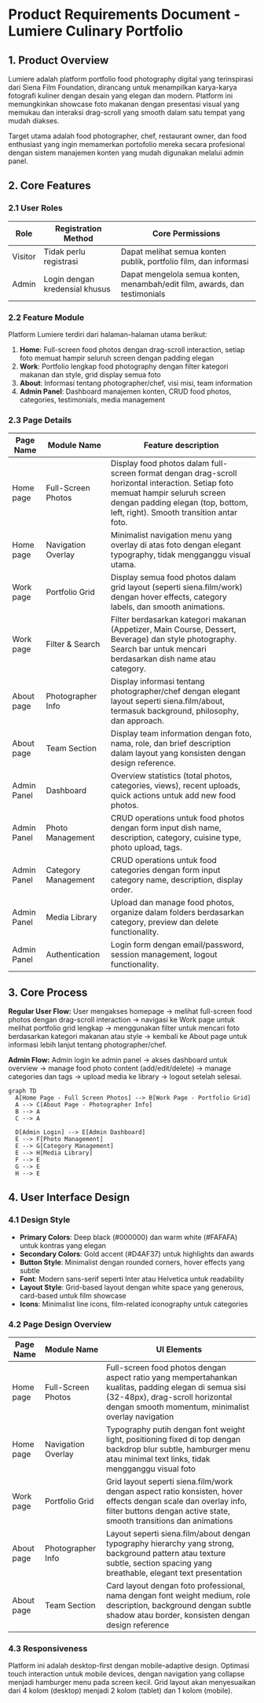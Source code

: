# Product Requirements Document - Lumiere Culinary Portfolio

## 1. Product Overview

Lumiere adalah platform portfolio food photography digital yang terinspirasi dari Siena Film Foundation, dirancang untuk menampilkan karya-karya fotografi kuliner dengan desain yang elegan dan modern. Platform ini memungkinkan showcase foto makanan dengan presentasi visual yang memukau dan interaksi drag-scroll yang smooth dalam satu tempat yang mudah diakses.

Target utama adalah food photographer, chef, restaurant owner, dan food enthusiast yang ingin memamerkan portofolio mereka secara profesional dengan sistem manajemen konten yang mudah digunakan melalui admin panel.

## 2. Core Features

### 2.1 User Roles

| Role | Registration Method | Core Permissions |
|------|---------------------|------------------|
| Visitor | Tidak perlu registrasi | Dapat melihat semua konten publik, portfolio film, dan informasi |
| Admin | Login dengan kredensial khusus | Dapat mengelola semua konten, menambah/edit film, awards, dan testimonials |

### 2.2 Feature Module

Platform Lumiere terdiri dari halaman-halaman utama berikut:

1. **Home**: Full-screen food photos dengan drag-scroll interaction, setiap foto memuat hampir seluruh screen dengan padding elegan
2. **Work**: Portfolio lengkap food photography dengan filter kategori makanan dan style, grid display semua foto
3. **About**: Informasi tentang photographer/chef, visi misi, team information
4. **Admin Panel**: Dashboard manajemen konten, CRUD food photos, categories, testimonials, media management

### 2.3 Page Details

| Page Name | Module Name | Feature description |
|-----------|-------------|---------------------|
| Home page | Full-Screen Photos | Display food photos dalam full-screen format dengan drag-scroll horizontal interaction. Setiap foto memuat hampir seluruh screen dengan padding elegan (top, bottom, left, right). Smooth transition antar foto. |
| Home page | Navigation Overlay | Minimalist navigation menu yang overlay di atas foto dengan elegant typography, tidak mengganggu visual utama. |
| Work page | Portfolio Grid | Display semua food photos dalam grid layout (seperti siena.film/work) dengan hover effects, category labels, dan smooth animations. |
| Work page | Filter & Search | Filter berdasarkan kategori makanan (Appetizer, Main Course, Dessert, Beverage) dan style photography. Search bar untuk mencari berdasarkan dish name atau category. |
| About page | Photographer Info | Display informasi tentang photographer/chef dengan elegant layout seperti siena.film/about, termasuk background, philosophy, dan approach. |
| About page | Team Section | Display team information dengan foto, nama, role, dan brief description dalam layout yang konsisten dengan design reference. |
| Admin Panel | Dashboard | Overview statistics (total photos, categories, views), recent uploads, quick actions untuk add new food photos. |
| Admin Panel | Photo Management | CRUD operations untuk food photos dengan form input dish name, description, category, cuisine type, photo upload, tags. |
| Admin Panel | Category Management | CRUD operations untuk food categories dengan form input category name, description, display order. |
| Admin Panel | Media Library | Upload dan manage food photos, organize dalam folders berdasarkan category, preview dan delete functionality. |
| Admin Panel | Authentication | Login form dengan email/password, session management, logout functionality. |

## 3. Core Process

**Regular User Flow:**
User mengakses homepage → melihat full-screen food photos dengan drag-scroll interaction → navigasi ke Work page untuk melihat portfolio grid lengkap → menggunakan filter untuk mencari foto berdasarkan kategori makanan atau style → kembali ke About page untuk informasi lebih lanjut tentang photographer/chef.

**Admin Flow:**
Admin login ke admin panel → akses dashboard untuk overview → manage food photo content (add/edit/delete) → manage categories dan tags → upload media ke library → logout setelah selesai.

```mermaid
graph TD
  A[Home Page - Full Screen Photos] --> B[Work Page - Portfolio Grid]
  A --> C[About Page - Photographer Info]
  B --> A
  C --> A
  
  D[Admin Login] --> E[Admin Dashboard]
  E --> F[Photo Management]
  E --> G[Category Management]
  E --> H[Media Library]
  F --> E
  G --> E
  H --> E
```

## 4. User Interface Design

### 4.1 Design Style

- **Primary Colors**: Deep black (#000000) dan warm white (#FAFAFA) untuk kontras yang elegan
- **Secondary Colors**: Gold accent (#D4AF37) untuk highlights dan awards
- **Button Style**: Minimalist dengan rounded corners, hover effects yang subtle
- **Font**: Modern sans-serif seperti Inter atau Helvetica untuk readability
- **Layout Style**: Grid-based layout dengan white space yang generous, card-based untuk film showcase
- **Icons**: Minimalist line icons, film-related iconography untuk categories

### 4.2 Page Design Overview

| Page Name | Module Name | UI Elements |
|-----------|-------------|-------------|
| Home page | Full-Screen Photos | Full-screen food photos dengan aspect ratio yang mempertahankan kualitas, padding elegan di semua sisi (32-48px), drag-scroll horizontal dengan smooth momentum, minimalist overlay navigation |
| Home page | Navigation Overlay | Typography putih dengan font weight light, positioning fixed di top dengan backdrop blur subtle, hamburger menu atau minimal text links, tidak mengganggu visual foto |
| Work page | Portfolio Grid | Grid layout seperti siena.film/work dengan aspect ratio konsisten, hover effects dengan scale dan overlay info, filter buttons dengan active state, smooth transitions dan animations |
| About page | Photographer Info | Layout seperti siena.film/about dengan typography hierarchy yang strong, background pattern atau texture subtle, section spacing yang breathable, elegant text presentation |
| About page | Team Section | Card layout dengan foto professional, nama dengan font weight medium, role description, background dengan subtle shadow atau border, konsisten dengan design reference |

### 4.3 Responsiveness

Platform ini adalah desktop-first dengan mobile-adaptive design. Optimasi touch interaction untuk mobile devices, dengan navigation yang collapse menjadi hamburger menu pada screen kecil. Grid layout akan menyesuaikan dari 4 kolom (desktop) menjadi 2 kolom (tablet) dan 1 kolom (mobile).